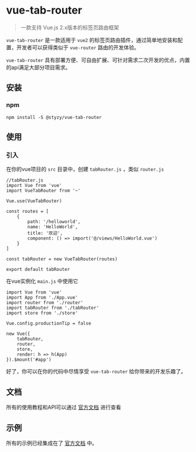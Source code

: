 # vue-tab-router

>一款支持 Vue.js 2.x版本的标签页路由框架

`vue-tab-router` 是一款适用于 `vue2` 的标签页路由插件，通过简单地安装和配置，开发者可以获得类似于 `vue-router` 路由的开发体验。

`vue-tab-router` 具有部署方便、可自由扩展、可针对需求二次开发的优点，内置的api满足大部分项目需求。

## 安装

### npm

```
npm install -S @styzy/vue-tab-router
```

## 使用

### 引入

在你的vue项目的 `src` 目录中，创建 `tabRouter.js` ，类似 `router.js`

```es6
//tabRouter.js
import Vue from 'vue'
import VueTabRouter from '~'

Vue.use(VueTabRouter)

const routes = [
	{
		path: '/helloworld',
		name: 'HelloWorld',
		title: '欢迎',
		component: () => import('@/views/HelloWorld.vue')
	}
]

const tabRouter = new VueTabRouter(routes)

export default tabRouter
```

在vue实例化 `main.js` 中使用它

```es6
import Vue from 'vue'
import App from './App.vue'
import router from './router'
import tabRouter from './tabRouter'
import store from './store'

Vue.config.productionTip = false

new Vue({
	tabRouter,
	router,
	store,
	render: h => h(App)
}).$mount('#app')
```

好了，你可以在你的代码中尽情享受 `vue-tab-router` 给你带来的开发乐趣了。

## 文档

所有的使用教程和API可以通过 [官方文档](http://vue-tab-router.styzy.cn) 进行查看

## 示例

所有的示例已经集成在了 [官方文档](http://vue-tab-router.styzy.cn) 中。

